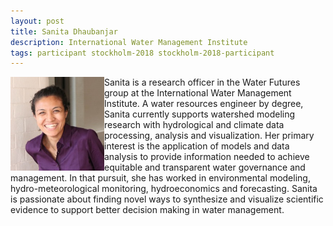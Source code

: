```yaml
---
layout: post
title: Sanita Dhaubanjar
description: International Water Management Institute
tags: participant stockholm-2018 stockholm-2018-participant
---
```

<img align="left" width="150" height="150" src="/assets/people/dhaubanjar_sanita.jpg" alt="Sanita Dhaubanjar"/>Sanita is a research officer in the Water Futures group at the International Water Management Institute. A water resources engineer by degree, Sanita currently supports watershed modeling research with hydrological and climate data processing, analysis and visualization. Her primary interest is the application of models and data analysis to provide information needed to achieve equitable and transparent water governance and management. In that pursuit, she has worked in environmental modeling, hydro-meteorological monitoring, hydroeconomics and forecasting. Sanita is passionate about finding novel ways to synthesize and visualize scientific evidence to support better decision making in water management.  

<a href="https://twitter.com/sanita_h2o" title="Twitter" target="_blank"
rel="noopener">
  <i class="fa fa-twitter fa-2x" style="color:#4FB3A9"></i>
</a>